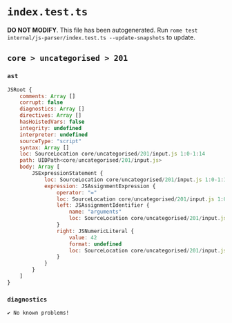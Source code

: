 # `index.test.ts`

**DO NOT MODIFY**. This file has been autogenerated. Run `rome test internal/js-parser/index.test.ts --update-snapshots` to update.

## `core > uncategorised > 201`

### `ast`

```javascript
JSRoot {
	comments: Array []
	corrupt: false
	diagnostics: Array []
	directives: Array []
	hasHoistedVars: false
	integrity: undefined
	interpreter: undefined
	sourceType: "script"
	syntax: Array []
	loc: SourceLocation core/uncategorised/201/input.js 1:0-1:14
	path: UIDPath<core/uncategorised/201/input.js>
	body: Array [
		JSExpressionStatement {
			loc: SourceLocation core/uncategorised/201/input.js 1:0-1:14
			expression: JSAssignmentExpression {
				operator: "="
				loc: SourceLocation core/uncategorised/201/input.js 1:0-1:14
				left: JSAssignmentIdentifier {
					name: "arguments"
					loc: SourceLocation core/uncategorised/201/input.js 1:0-1:9 (arguments)
				}
				right: JSNumericLiteral {
					value: 42
					format: undefined
					loc: SourceLocation core/uncategorised/201/input.js 1:12-1:14
				}
			}
		}
	]
}
```

### `diagnostics`

```
✔ No known problems!

```
